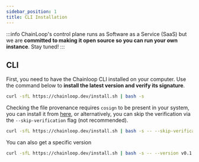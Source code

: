 ```yaml
---
sidebar_position: 1
title: CLI Installation
---
```


:::info
ChainLoop's control plane runs as Software as a Service (SaaS) but we are **committed to making it open source so you can run your own instance**. Stay tuned!
:::

## CLI

First, you need to have the Chainloop CLI installed on your computer. Use the command below to **install the latest version and verify its signature**.

```bash
curl -sfL https://chainloop.dev/install.sh | bash -s
```

Checking the file provenance requires `cosign` to be present in your system, you can install it from [here](https://docs.sigstore.dev/cosign/installation/), or alternatively, you can skip the verification via the `--skip-verification` flag (not recommended).

```bash
curl -sfL https://chainloop.dev/install.sh | bash -s -- --skip-verification
```

You can also get a specific version

```bash
curl -sfL https://chainloop.dev/install.sh | bash -s -- --version v0.1.2
```
